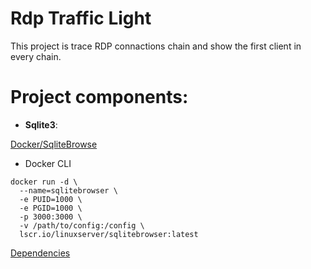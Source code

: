 
# Rdp Traffic Light
This project is trace RDP connactions chain and show the first client in every chain.

# Project components:
- **Sqlite3**:

[Docker/SqliteBrowse](https://hub.docker.com/r/linuxserver/sqlitebrowser)

- Docker CLI

```console
docker run -d \
  --name=sqlitebrowser \
  -e PUID=1000 \
  -e PGID=1000 \
  -p 3000:3000 \
  -v /path/to/config:/config \
  lscr.io/linuxserver/sqlitebrowser:latest
```


[Dependencies](https://github.com/DannyVol/Rdp_traffic_light/wiki/Dependencies)
